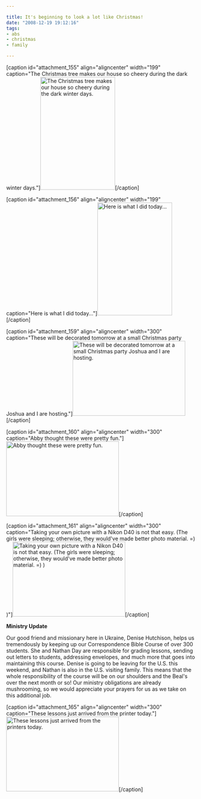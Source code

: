 ```yaml
---

title: It's beginning to look a lot like Christmas!
date: "2008-12-19 19:12:16"
tags:
- abs
- christmas
- family

---
```


[caption id="attachment_155" align="aligncenter" width="199" caption="The Christmas tree makes our house so cheery during the dark winter days."]<a href="https://s3.amazonaws.com/content.ofreport.com/2008/12/dsc_37551.jpg"><img class="size-medium wp-image-155" title="dsc_37551" src="https://s3.amazonaws.com/content.ofreport.com/2008/12/dsc_37551-199x300.jpg" alt="The Christmas tree makes our house so cheery during the dark winter days." width="199" height="300" /></a>[/caption]

[caption id="attachment_156" align="aligncenter" width="199" caption="Here is what I did today..."]<a href="https://s3.amazonaws.com/content.ofreport.com/2008/12/dsc_3759.jpg"><img class="size-medium wp-image-156" title="dsc_3759" src="https://s3.amazonaws.com/content.ofreport.com/2008/12/dsc_3759-199x300.jpg" alt="Here is what I did today..." width="199" height="300" /></a>[/caption]

[caption id="attachment_159" align="aligncenter" width="300" caption="These will be decorated tomorrow at a small Christmas party Joshua and I are hosting."]<a href="https://s3.amazonaws.com/content.ofreport.com/2008/12/dsc_3766.jpg"><img class="size-medium wp-image-159" title="dsc_3766" src="https://s3.amazonaws.com/content.ofreport.com/2008/12/dsc_3766-300x199.jpg" alt="These will be decorated tomorrow at a small Christmas party Joshua and I are hosting." width="300" height="199" /></a>[/caption]

<!--more-->

[caption id="attachment_160" align="aligncenter" width="300" caption="Abby thought these were pretty fun."]<a href="https://s3.amazonaws.com/content.ofreport.com/2008/12/dsc_3774.jpg"><img class="size-medium wp-image-160" title="dsc_3774" src="https://s3.amazonaws.com/content.ofreport.com/2008/12/dsc_3774-300x199.jpg" alt="Abby thought these were pretty fun." width="300" height="199" /></a>[/caption]

[caption id="attachment_161" align="aligncenter" width="300" caption="Taking your own picture with a Nikon D40 is not that easy. (The girls were sleeping; otherwise, they would&#39;ve made better photo material. =) )"]<a href="https://s3.amazonaws.com/content.ofreport.com/2008/12/dsc_3781.jpg"><img class="size-medium wp-image-161" title="dsc_3781" src="https://s3.amazonaws.com/content.ofreport.com/2008/12/dsc_3781-300x199.jpg" alt="Taking your own picture with a Nikon D40 is not that easy. (The girls were sleeping; otherwise, they would've made better photo material. =) )" width="300" height="199" /></a>[/caption]

<strong>Ministry Update</strong>

Our good friend and missionary here in Ukraine, Denise Hutchison, helps us tremendously by keeping up our Correspondence Bible Course of over 300 students. She and Nathan Day are responsible for grading lessons, sending out letters to students, addressing envelopes, and much more that goes into maintaining this course. Denise is going to be leaving for the U.S. this weekend, and Nathan is also in the U.S. visiting family. This means that the whole responsibility of the course will be on our shoulders and the Beal's over the next month or so! Our ministry obligations are already mushrooming, so we would appreciate your prayers for us as we take on this additional job.

[caption id="attachment_165" align="aligncenter" width="300" caption="These lessons just arrived from the printer today."]<a href="https://s3.amazonaws.com/content.ofreport.com/2008/12/dsc_3788.jpg"><img class="size-medium wp-image-165" title="dsc_3788" src="https://s3.amazonaws.com/content.ofreport.com/2008/12/dsc_3788-300x199.jpg" alt="These lessons just arrived from the printers today." width="300" height="199" /></a>[/caption]

